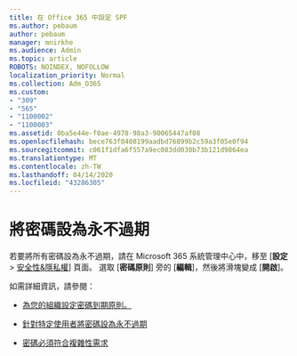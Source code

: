 ```yaml
---
title: 在 Office 365 中設定 SPF
ms.author: pebaum
author: pebaum
manager: mnirkhe
ms.audience: Admin
ms.topic: article
ROBOTS: NOINDEX, NOFOLLOW
localization_priority: Normal
ms.collection: Adm_O365
ms.custom:
- "309"
- "565"
- "1100002"
- "1100003"
ms.assetid: 0ba5e44e-f0ae-4978-98a3-90065447af08
ms.openlocfilehash: bece763f0408199aadbd76899b2c59a3f05e0f94
ms.sourcegitcommit: c061f1dfa6f557a9ec083dd030b73b121d9864ea
ms.translationtype: MT
ms.contentlocale: zh-TW
ms.lasthandoff: 04/14/2020
ms.locfileid: "43286305"
---
```

# <a name="set-passwords-to-never-expire"></a>將密碼設為永不過期

若要將所有密碼設為永不過期，請在 Microsoft 365 系統管理中心中，移至 [**設定** > [安全性&amp;隱私權](https://portal.office.com/adminportal/home#/settings/security)] 頁面。 選取 [**密碼原則**] 旁的 [**編輯**]，然後將滑塊變成 [**開啟**]。
  
如需詳細資訊，請參閱： 

- [為您的組織設定密碼到期原則。](https://docs.microsoft.com/office365/admin/manage/set-password-expiration-policy)
  
- [針對特定使用者將密碼設為永不過期](https://docs.microsoft.com/office365/admin/add-users/set-password-to-never-expire)

- [密碼必須符合複雜性需求](https://docs.microsoft.com/windows/security/threat-protection/security-policy-settings/password-must-meet-complexity-requirements)
  